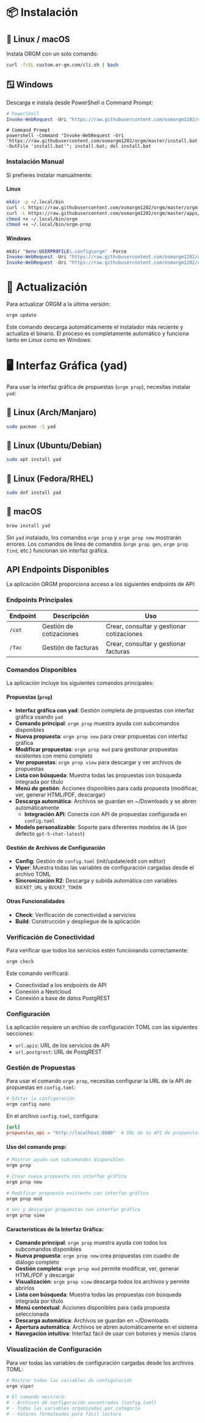 
# 📦 Instalación

## 🐧 Linux / macOS

Instala ORGM con un solo comando:

```bash
curl -fsSL custom.or-gm.com/cli.sh | bash
```

## 🪟 Windows

Descarga e instala desde PowerShell o Command Prompt:

```powershell
# PowerShell
Invoke-WebRequest -Uri "https://raw.githubusercontent.com/osmargm1202/orgm/master/install.bat" -OutFile "install.bat"; .\install.bat; del install.bat
```

```
# Command Prompt  
powershell -Command "Invoke-WebRequest -Uri 'https://raw.githubusercontent.com/osmargm1202/orgm/master/install.bat' -OutFile 'install.bat'"; install.bat; del install.bat
```

### Instalación Manual

Si prefieres instalar manualmente:

#### Linux
```bash
mkdir -p ~/.local/bin
curl -L https://raw.githubusercontent.com/osmargm1202/orgm/master/orgm -o ~/.local/bin/orgm
curl -L https://raw.githubusercontent.com/osmargm1202/orgm/master/apps/prop/build/bin/orgm-prop -o ~/.local/bin/orgm-prop
chmod +x ~/.local/bin/orgm
chmod +x ~/.local/bin/orgm-prop
```

#### Windows
```powershell
mkdir "$env:USERPROFILE\.config\orgm" -Force
Invoke-WebRequest -Uri "https://raw.githubusercontent.com/osmargm1202/orgm/master/orgm.exe" -OutFile "$env:USERPROFILE\.config\orgm\orgm.exe"
Invoke-WebRequest -Uri "https://raw.githubusercontent.com/osmargm1202/orgm/master/apps/prop/build/bin/orgm-prop.exe" -OutFile "$env:USERPROFILE\.config\orgm\orgm-prop.exe"
```

# 🔄 Actualización

Para actualizar ORGM a la última versión:

```bash
orgm update
```

Este comando descarga automáticamente el instalador más reciente y actualiza el binario. El proceso es completamente automático y funciona tanto en Linux como en Windows.

# 🖥️ Interfaz Gráfica (yad)

Para usar la interfaz gráfica de propuestas (`orgm prop`), necesitas instalar `yad`:

## 🐧 Linux (Arch/Manjaro)
```bash
sudo pacman -S yad
```

## 🐧 Linux (Ubuntu/Debian)
```bash
sudo apt install yad
```

## 🐧 Linux (Fedora/RHEL)
```bash
sudo dnf install yad
```

## 🍎 macOS
```bash
brew install yad
```

Sin `yad` instalado, los comandos `orgm prop` y `orgm prop new` mostrarán errores. Los comandos de línea de comandos (`orgm prop gen`, `orgm prop find`, etc.) funcionan sin interfaz gráfica.


## API Endpoints Disponibles

La aplicación ORGM proporciona acceso a los siguientes endpoints de API:

### Endpoints Principales

| Endpoint | Descripción | Uso |
|----------|-------------|-----|
| `/cot` | Gestión de cotizaciones | Crear, consultar y gestionar cotizaciones |
| `/fac` | Gestión de facturas | Crear, consultar y gestionar facturas |

### Comandos Disponibles

La aplicación incluye los siguientes comandos principales:

#### Propuestas (`prop`)
- **Interfaz gráfica con yad**: Gestión completa de propuestas con interfaz gráfica usando `yad`
- **Comando principal**: `orgm prop` muestra ayuda con subcomandos disponibles
- **Nueva propuesta**: `orgm prop new` para crear propuestas con interfaz gráfica
- **Modificar propuestas**: `orgm prop mod` para gestionar propuestas existentes con menú completo
- **Ver propuestas**: `orgm prop view` para descargar y ver archivos de propuestas
- **Lista con búsqueda**: Muestra todas las propuestas con búsqueda integrada por título
- **Menú de gestión**: Acciones disponibles para cada propuesta (modificar, ver, generar HTML/PDF, descargar)
- **Descarga automática**: Archivos se guardan en ~/Downloads y se abren automáticamente
  - **Integración API**: Conecta con API de propuestas configurada en `config.toml`
- **Modelo personalizable**: Soporte para diferentes modelos de IA (por defecto `gpt-5-chat-latest`)

#### Gestión de Archivos de Configuración
- **Config**: Gestión de `config.toml` (init/update/edit con editor)
- **Viper**: Muestra todas las variables de configuración cargadas desde el archivo TOML
- **Sincronización R2**: Descarga y subida automática con variables `BUCKET_URL` y `BUCKET_TOKEN`

#### Otras Funcionalidades
- **Check**: Verificación de conectividad a servicios
- **Build**: Construcción y despliegue de la aplicación

### Verificación de Conectividad

Para verificar que todos los servicios estén funcionando correctamente:

```bash
orgm check
```

Este comando verificará:
- Conectividad a los endpoints de API
- Conexión a Nextcloud
- Conexión a base de datos PostgREST

### Configuración

La aplicación requiere un archivo de configuración TOML con las siguientes secciones:
- `url.apis`: URL de los servicios de API
- `url.postgrest`: URL de PostgREST

### Gestión de Propuestas

Para usar el comando `orgm prop`, necesitas configurar la URL de la API de propuestas en `config.toml`:

```bash
# Editar la configuración
orgm config nano
```

En el archivo `config.toml`, configura:
```toml
[url]
propuestas_api = "http://localhost:8000"  # URL de tu API de propuestas
```

#### Uso del comando prop:
```bash
# Mostrar ayuda con subcomandos disponibles
orgm prop

# Crear nueva propuesta con interfaz gráfica
orgm prop new

# Modificar propuesta existente con interfaz gráfica
orgm prop mod

# Ver y descargar propuestas con interfaz gráfica
orgm prop view
```

#### Características de la Interfaz Gráfica:
- **Comando principal**: `orgm prop` muestra ayuda con todos los subcomandos disponibles
- **Nueva propuesta**: `orgm prop new` crea propuestas con cuadro de diálogo completo
- **Gestión completa**: `orgm prop mod` permite modificar, ver, generar HTML/PDF y descargar
- **Visualización**: `orgm prop view` descarga todos los archivos y permite abrirlos
- **Lista con búsqueda**: Muestra todas las propuestas con búsqueda integrada por título
- **Menú contextual**: Acciones disponibles para cada propuesta seleccionada
- **Descarga automática**: Archivos se guardan en ~/Downloads
- **Apertura automática**: Archivos se abren automáticamente en el sistema
- **Navegación intuitiva**: Interfaz fácil de usar con botones y menús claros

### Visualización de Configuración

Para ver todas las variables de configuración cargadas desde los archivos TOML:

```bash
# Mostrar todas las variables de configuración
orgm viper

# El comando mostrará:
# - Archivos de configuración encontrados (config.toml)
# - Todas las variables organizadas por categoría
# - Valores formateados para fácil lectura
```
